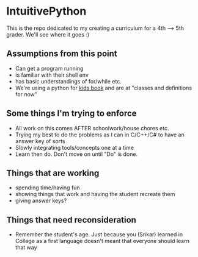 # IntuitivePython

This is the repo dedicated to my creating a curriculum for a 4th --> 5th grader. We'll see where it goes :)

## Assumptions from this point
- Can get a program running
- is familiar with their shell env
- has basic understandings of for/while etc.
- We're using a python for [kids book](https://www.amazon.com/Python-Kids-Playful-Introduction-Programming/dp/1593274076/ref=sr_1_1?crid=2PIBSMVYES5Q9&keywords=python+for+kids&qid=1666965299&qu=eyJxc2MiOiIzLjQ3IiwicXNhIjoiMi42NiIsInFzcCI6IjIuNjIifQ%3D%3D&sprefix=python+for+kid%2Caps%2C130&sr=8-1) and are at "classes and definitions for now" 


## Some things I'm trying to enforce
- All work on this comes AFTER schoolwork/house chores etc.
- Trying my best to do the problems as I can in C/C++/C# to have an answer key of sorts
- Slowly integrating tools/concepts one at a time
- Learn then do. Don't move on until "Do" is done.


## Things that are working
- spending time/having fun
- showing things that work and having the student recreate them
- giving answer keys?

## Things that need reconsideration
- Remember the student's age. Just because you (Srikar) learned in College as a first language doesn't meant that everyone should learn that way
